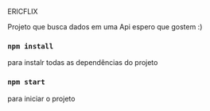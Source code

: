 ERICFLIX

Projeto que busca dados em uma Api
espero que gostem :)

### `npm install`
para instalr todas as dependências do projeto

### `npm start`
para iniciar o projeto

